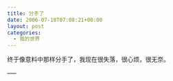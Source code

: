 ```yaml
---
title: 分手了
date: 2006-07-18T07:08:21+00:00
layout: post
categories:
  - 我的世界
---
```


终于像意料中那样分手了，我现在很失落，很心烦，很无奈。

—–